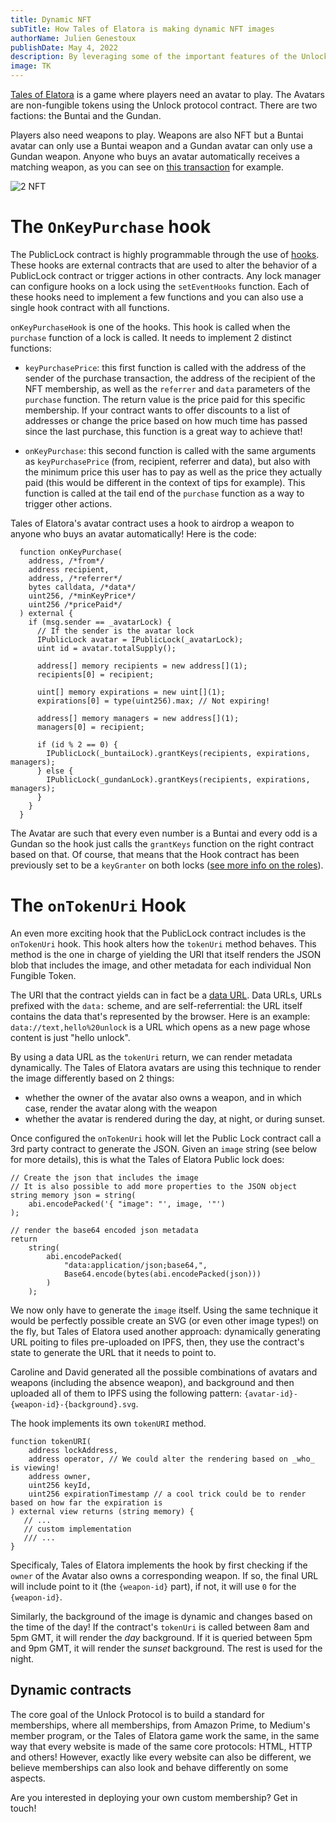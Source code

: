 ```yaml
---
title: Dynamic NFT
subTitle: How Tales of Elatora is making dynamic NFT images
authorName: Julien Genestoux
publishDate: May 4, 2022
description: By leveraging some of the important features of the Unlock contracts, it is possible to make the visual NFT evolve based on some on-chain data characteristics.
image: TK
---
```


[Tales of Elatora](https://talesofelatora.com/) is a game where players need an avatar to play. The Avatars are non-fungible tokens using the Unlock protocol contract. There are two factions: the Buntai and the Gundan.

Players also need weapons to play. Weapons are also NFT but a Buntai avatar can only use a Buntai weapon and a Gundan avatar can only use a Gundan weapon. Anyone who buys an avatar automatically receives a matching weapon, as you can see on [this transaction](https://etherscan.io/tx/0x0f61fd3cdfb520804f59bc5de2ab70c131313a55d3e692bbec4c2a66777e03b7) for example.

![2 NFT](/images/blog/dynamic-nft/transaction-2-nft.png)

# The `OnKeyPurchase` hook

The PublicLock contract is highly programmable through the use of [hooks](https://github.com/unlock-protocol/docs/tree/master/developers/smart-contracts/lock-api/hooks). These hooks are external contracts that are used to alter the behavior of a PublicLock contract or trigger actions in other contracts. Any lock manager can configure hooks on a lock using the `setEventHooks` function. Each of these hooks need to implement a few functions and you can also use a single hook contract with all functions.

`onKeyPurchaseHook` is one of the hooks. This hook is called when the `purchase` function of a lock is called. It needs to implement 2 distinct functions:

- `keyPurchasePrice`: this first function is called with the address of the sender of the purchase transaction, the address of the recipient of the NFT membership, as well as the `referrer` and `data` parameters of the `purchase` function. The return value is the price paid for this specific membership. If your contract wants to offer discounts to a list of addresses or change the price based on how much time has passed since the last purchase, this function is a great way to achieve that!

- `onKeyPurchase`: this second function is called with the same arguments as `keyPurchasePrice` (from, recipient, referrer and data), but also with the minimum price this user has to pay as well as the price they actually paid (this would be different in the context of tips for example). This function is called at the tail end of the `purchase` function as a way to trigger other actions.

Tales of Elatora's avatar contract uses a hook to airdrop a weapon to anyone who buys an avatar automatically! Here is the code:

```solidity
  function onKeyPurchase(
    address, /*from*/
    address recipient,
    address, /*referrer*/
    bytes calldata, /*data*/
    uint256, /*minKeyPrice*/
    uint256 /*pricePaid*/
  ) external {
    if (msg.sender == _avatarLock) {
      // If the sender is the avatar lock
      IPublicLock avatar = IPublicLock(_avatarLock);
      uint id = avatar.totalSupply();

      address[] memory recipients = new address[](1);
      recipients[0] = recipient;

      uint[] memory expirations = new uint[](1);
      expirations[0] = type(uint256).max; // Not expiring!

      address[] memory managers = new address[](1);
      managers[0] = recipient;

      if (id % 2 == 0) {
        IPublicLock(_buntaiLock).grantKeys(recipients, expirations, managers);
      } else {
        IPublicLock(_gundanLock).grantKeys(recipients, expirations, managers);
      }
    }
  }
```

The Avatar are such that every even number is a Buntai and every odd is a Gundan so the hook just calls the `grantKeys` function on the right contract based on that.
Of course, that means that the Hook contract has been previously set to be a `keyGranter` on both locks ([see more info on the roles](https://docs.unlock-protocol.com/unlock/developers/smart-contracts/lock-api/access-control)).

# The `onTokenUri` Hook

An even more exciting hook that the PublicLock contract includes is the `onTokenUri` hook. This hook alters how the `tokenUri` method behaves. This method is the one in charge of yielding the URI that itself renders the JSON blob that includes the image, and other metadata for each individual Non Fungible Token.

The URI that the contract yields can in fact be a [data URL](https://developer.mozilla.org/en-US/docs/Web/HTTP/Basics_of_HTTP/Data_URIs). Data URLs, URLs prefixed with the `data:` scheme, and are self-referrential: the URL itself contains the data that's represented by the browser. Here is an example: `data://text,hello%20unlock` is a URL which opens as a new page whose content is just "hello unlock".

By using a data URL as the `tokenUri` return, we can render metadata dynamically. The Tales of Elatora avatars are using this technique to render the image differently based on 2 things:

- whether the owner of the avatar also owns a weapon, and in which case, render the avatar along with the weapon
- whether the avatar is rendered during the day, at night, or during sunset.

Once configured the `onTokenUri` hook will let the Public Lock contract call a 3rd party contract to generate the JSON. Given an `image` string (see below for more details), this is what the Tales of Elatora Public lock does:

```solidity
// Create the json that includes the image
// It is also possible to add more properties to the JSON object
string memory json = string(
    abi.encodePacked('{ "image": "', image, '"')
);

// render the base64 encoded json metadata
return
    string(
        abi.encodePacked(
            "data:application/json;base64,",
            Base64.encode(bytes(abi.encodePacked(json)))
        )
    );
```

We now only have to generate the `image` itself. Using the same technique it would be perfectly possible create an SVG (or even other image types!) on the fly, but Tales of Elatora used another approach: dynamically generating URL poiting to files pre-uploaded on IPFS, then, they use the contract's state to generate the URL that it needs to point to.

Caroline and David generated all the possible combinations of avatars and weapons (including the absence weapon), and background and then uploaded all of them to IPFS using the following pattern: `{avatar-id}-{weapon-id}-{background}.svg`.

The hook implements its own `tokenURI` method.

```solidity
function tokenURI(
    address lockAddress,
    address operator, // We could alter the rendering based on _who_ is viewing!
    address owner,
    uint256 keyId,
    uint256 expirationTimestamp // a cool trick could be to render based on how far the expiration is
) external view returns (string memory) {
   // ...
   // custom implementation
   /// ...
}
```

Specificaly, Tales of Elatora implements the hook by first checking if the `owner` of the Avatar also owns a corresponding weapon. If so, the final URL will include point to it (the `{weapon-id}` part), if not, it will use `0` for the `{weapon-id}`.

Similarly, the background of the image is dynamic and changes based on the time of the day! If the contract's `tokenUri` is called between 8am and 5pm GMT, it will render the _day_ background. If it is queried between 5pm and 9pm GMT, it will render the _sunset_ background. The rest is used for the night.

## Dynamic contracts

The core goal of the Unlock Protocol is to build a standard for memberships, where all memberships, from Amazon Prime, to Medium's member program, or the Tales of Elatora game work the same, in the same way that every website is made of the same core protocols: HTML, HTTP and others! However, exactly like every website can also be different, we believe memberships can also look and behave differently on some aspects.

Are you interested in deploying your own custom membership? Get in touch!
